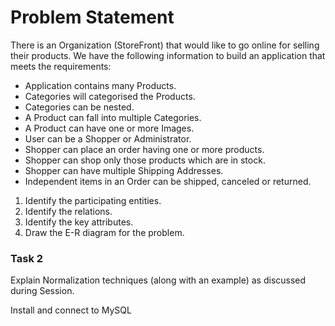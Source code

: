 # Problem Statement

There is an Organization (StoreFront) that would like to go online for selling their products. We have the following information to build an application that meets the requirements:

- Application contains many Products.
- Categories will categorised the Products.
- Categories can be nested.
- A Product can fall into multiple Categories.
- A Product can have one or more Images.
- User can be a Shopper or Administrator.
- Shopper can place an order having one or more products.
- Shopper can shop only those products which are in stock.
- Shopper can have multiple Shipping Addresses.
- Independent items in an Order can be shipped, canceled or returned.

1. Identify the participating entities.
2. Identify the relations. 
3. Identify the key attributes. 
4. Draw the E-R diagram for the problem.

### Task 2
Explain Normalization techniques (along with an example) as discussed during Session.

Install and connect to MySQL
